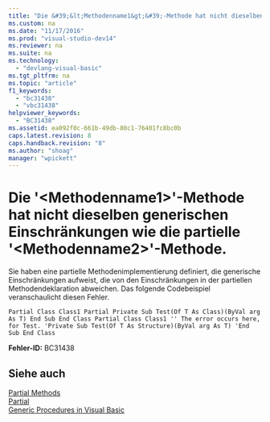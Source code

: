 ```yaml
---
title: "Die &#39;&lt;Methodenname1&gt;&#39;-Methode hat nicht dieselben generischen Einschr&#228;nkungen wie die partielle &#39;&lt;Methodenname2&gt;&#39;-Methode."
ms.custom: na
ms.date: "11/17/2016"
ms.prod: "visual-studio-dev14"
ms.reviewer: na
ms.suite: na
ms.technology: 
  - "devlang-visual-basic"
ms.tgt_pltfrm: na
ms.topic: "article"
f1_keywords: 
  - "bc31438"
  - "vbc31438"
helpviewer_keywords: 
  - "BC31438"
ms.assetid: ea092f0c-661b-49db-80c1-76401fc8bc0b
caps.latest.revision: 8
caps.handback.revision: "8"
ms.author: "shoag"
manager: "wpickett"
---
```

# Die &#39;&lt;Methodenname1&gt;&#39;-Methode hat nicht dieselben generischen Einschr&#228;nkungen wie die partielle &#39;&lt;Methodenname2&gt;&#39;-Methode.
Sie haben eine partielle Methodenimplementierung definiert, die generische Einschränkungen aufweist, die von den Einschränkungen in der partiellen Methodendeklaration abweichen. Das folgende Codebeispiel veranschaulicht diesen Fehler.  
  
```vb#  
Partial Class Class1 Partial Private Sub Test(Of T As Class)(ByVal arg As T) End Sub End Class Partial Class Class1 '' The error occurs here, for Test. 'Private Sub Test(Of T As Structure)(ByVal arg As T) 'End Sub End Class  
```  
  
 **Fehler\-ID:** BC31438  
  
## Siehe auch  
 [Partial Methods](../Topic/Partial%20Methods%20\(Visual%20Basic\).md)   
 [Partial](../Topic/Partial%20\(Visual%20Basic\).md)   
 [Generic Procedures in Visual Basic](../Topic/Generic%20Procedures%20in%20Visual%20Basic.md)